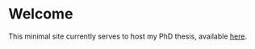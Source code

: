 # Welcome
This minimal site currently serves to host my PhD thesis, available [here](https://kjonas65.github.io/PhD-thesis/thesis.pdf).
